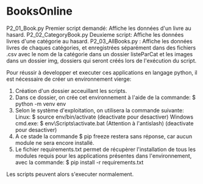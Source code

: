 # BooksOnline
P2_01_Book.py	Premier script demandé: Affiche les données d'un livre au hasard.
P2_02_CategoryBook.py Deuxieme script: Affiche les données livres d'une catégorie au hasard.
P2_03_AllBooks.py : Affiche les données livres de chaques catégories,
et enregistrées séparément dans des fichiers .csv avec le nom de la catégorie dans un dossier listeParCat
et les images dans un dossier img, dossiers qui seront créés lors de l'exécution du script.

Pour réussir à developper et executer ces applications en langage python,
il est nécessaire de créer un environnement vierge:
1. Création d'un dossier acceuillant les scripts.
2. Dans ce dossier, on crée cet environnement à l'aide de la commande:
	$ python -m venv env
3. Selon le système d'exploitation, on utilisera la commande suivante:
	Linux:	 $ source env/bin/activate		(deactivate pour desactiver)
	Windows cmd.exe: $ env\Scripts\activate.bat	(Attention à l'antislash) (deactivate pour desactiver)
4. A ce stade la commande $ pip freeze restera sans réponse, car aucun module
	ne sera encore installé.
5. Le fichier requirements.txt permet de récupèrer l'installation de tous les
 modules requis pour les applications présentes dans l'environnement, avec la 
 commande: $ pip install -r requirements.txt

Les scripts peuvent alors s'executer normalement.
